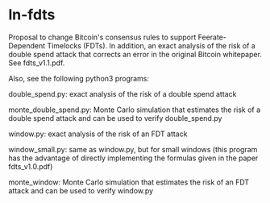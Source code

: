 # ln-fdts
Proposal to change Bitcoin's consensus rules to support Feerate-Dependent Timelocks (FDTs).
In addition, an exact analysis of the risk of a double spend attack that corrects an error in the original Bitcoin whitepaper.
See fdts_v1.1.pdf.

Also, see the following python3 programs:

double_spend.py: exact analysis of the risk of a double spend attack

monte_double_spend.py: Monte Carlo simulation that estimates the risk of a double spend attack and can be used to verify double_spend.py

window.py: exact analysis of the risk of an FDT attack

window_small.py: same as window.py, but for small windows (this program has the advantage of directly implementing the formulas given in the paper fdts_v1.0.pdf)

monte_window: Monte Carlo simulation that estimates the risk of an FDT attack and can be used to verify window.py
